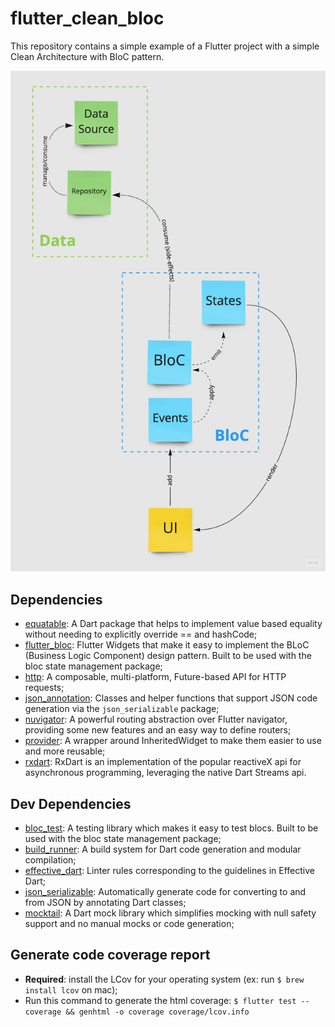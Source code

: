 # flutter_clean_bloc

This repository contains a simple example of a Flutter project with a simple Clean Architecture with BloC pattern.

![Architecture Overview](arch_overview.jpg)

## Dependencies

- [equatable](https://pub.dev/packages/equatable): A Dart package that helps to implement value based equality without needing to explicitly override == and hashCode;
- [flutter_bloc](https://pub.dev/packages/flutter_bloc): Flutter Widgets that make it easy to implement the BLoC (Business Logic Component) design pattern. Built to be used with the bloc state management package;
- [http](https://pub.dev/packages/http): A composable, multi-platform, Future-based API for HTTP requests;
- [json_annotation](https://pub.dev/packages/json_annotation): Classes and helper functions that support JSON code generation via the `json_serializable` package;
- [nuvigator](https://pub.dev/packages/nuvigator): A powerful routing abstraction over Flutter navigator, providing some new features and an easy way to define routers;
- [provider](https://pub.dev/packages/provider): A wrapper around InheritedWidget to make them easier to use and more reusable;
- [rxdart](https://pub.dev/packages/rxdart): RxDart is an implementation of the popular reactiveX api for asynchronous programming, leveraging the native Dart Streams api.

## Dev Dependencies

- [bloc_test](https://pub.dev/packages/bloc_test): A testing library which makes it easy to test blocs. Built to be used with the bloc state management package;
- [build_runner](https://pub.dev/packages/build_runner): A build system for Dart code generation and modular compilation;
- [effective_dart](https://pub.dev/packages/effective_dart): Linter rules corresponding to the guidelines in Effective Dart;
- [json_serializable](https://pub.dev/packages/json_serializable): Automatically generate code for converting to and from JSON by annotating Dart classes;
- [mocktail](https://pub.dev/packages/mocktail): A Dart mock library which simplifies mocking with null safety support and no manual mocks or code generation;

## Generate code coverage report

- **Required**: install the LCov for your operating system (ex: run `$ brew install lcov` on mac);
- Run this command to generate the html coverage: `$ flutter test --coverage && genhtml -o coverage coverage/lcov.info`
